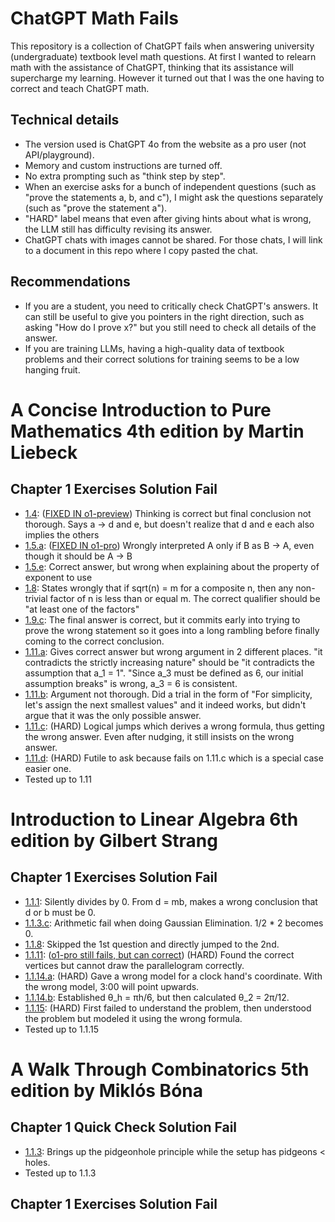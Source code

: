 # ChatGPT Math Fails

This repository is a collection of ChatGPT fails when answering university (undergraduate) textbook level math questions.
At first I wanted to relearn math with the assistance of ChatGPT, thinking that its assistance will supercharge my learning.
However it turned out that I was the one having to correct and teach ChatGPT math.

## Technical details

* The version used is ChatGPT 4o from the website as a pro user (not API/playground).
* Memory and custom instructions are turned off.
* No extra prompting such as "think step by step".
* When an exercise asks for a bunch of independent questions (such as "prove the statements a, b, and c"),
  I might ask the questions separately (such as "prove the statement a").
* "HARD" label means that even after giving hints about what is wrong, the LLM still has difficulty revising its answer.
* ChatGPT chats with images cannot be shared. For those chats, I will link to a document in this repo where I copy pasted the chat.

## Recommendations

* If you are a student, you need to critically check ChatGPT's answers. It can still be useful to give you pointers in the right direction,
  such as asking "How do I prove x?" but you still need to check all details of the answer.
* If you are training LLMs, having a high-quality data of textbook problems and their correct solutions for training seems to be a low hanging fruit.

# A Concise Introduction to Pure Mathematics 4th edition by Martin Liebeck

## Chapter 1 Exercises Solution Fail

* [1.4](https://chatgpt.com/share/4c1c1419-97d4-469d-94ca-651db0a48586): ([FIXED IN o1-preview](https://chatgpt.com/share/66e3b81b-8e54-8012-861e-1b059bdfb9d6)) Thinking is correct but final conclusion not thorough. Says a → d and e, but doesn't realize that d and e each also implies the others
* [1.5.a](https://chatgpt.com/share/6ce350be-d4be-4bb7-8eb0-4e7cbc5a341b): ([FIXED IN o1-pro](https://chatgpt.com/share/678d1755-37ac-8012-9e6b-d8f362585103)) Wrongly interpreted A only if B as B → A, even though it should be A → B
* [1.5.e](https://chatgpt.com/share/99392bf9-0405-4dc7-8b9d-a7514e170c3b): Correct answer, but wrong when explaining about the property of exponent to use
* [1.8](https://chatgpt.com/share/bb445c4e-ffd7-41b6-a28d-65857d693dfe): States wrongly that if sqrt(n) = m for a composite n, then any non-trivial factor of n is less than or equal m. The correct qualifier should be "at least one of the factors"
* [1.9.c](https://chatgpt.com/share/8c8112da-0de8-4365-b98c-8d9e5f12c44a): The final answer is correct, but it commits early into trying to prove the wrong statement so it goes into a long rambling before finally coming to the correct conclusion.
* [1.11.a](https://chatgpt.com/share/8b670d2d-dfb0-4d08-bb02-79e946d8e9cd): Gives correct answer but wrong argument in 2 different places. "it contradicts the strictly increasing nature" should be "it contradicts the assumption that a_1 = 1". "Since a_3 must be defined as 6, our initial assumption breaks" is wrong, a_3 = 6 is consistent.
* [1.11.b](https://chatgpt.com/share/8b670d2d-dfb0-4d08-bb02-79e946d8e9cd): Argument not thorough. Did a trial in the form of "For simplicity, let's assign the next smallest values" and it indeed works, but didn't argue that it was the only possible answer.
* [1.11.c](https://chatgpt.com/share/8b670d2d-dfb0-4d08-bb02-79e946d8e9cd): (HARD) Logical jumps which derives a wrong formula, thus getting the wrong answer. Even after nudging, it still insists on the wrong answer.
* [1.11.d](https://chatgpt.com/share/8b670d2d-dfb0-4d08-bb02-79e946d8e9cd): (HARD) Futile to ask because fails on 1.11.c which is a special case easier one.
* Tested up to 1.11

# Introduction to Linear Algebra 6th edition by Gilbert Strang

## Chapter 1 Exercises Solution Fail

* [1.1.1](https://chatgpt.com/share/293546e0-18f3-4ba5-98ea-f18f5697651b): Silently divides by 0. From d = mb, makes a wrong conclusion that d or b must be 0.
* [1.1.3.c](https://chatgpt.com/share/e605ac11-6023-4e9f-9b60-1fccdb241c62): Arithmetic fail when doing Gaussian Elimination. 1/2 * 2 becomes 0.
* [1.1.8](https://chatgpt.com/share/60cdd1b3-28f6-4b46-8f4f-c9eaefa1e2c4): Skipped the 1st question and directly jumped to the 2nd.
* [1.1.11](https://chatgpt.com/share/1223a00c-d565-44a5-a981-472cf1cef6fc): ([o1-pro still fails, but can correct](https://chatgpt.com/share/678d1f75-b1b4-8012-aff8-30eeba64eaf3)) (HARD) Found the correct vertices but cannot draw the parallelogram correctly.
* [1.1.14.a](https://github.com/agro1986/chatgpt-math-fails/blob/main/logs/introduction_to_linear_algebra_strang_1.1.14.a.md): (HARD) Gave a wrong model for a clock hand's coordinate. With the wrong model, 3:00 will point upwards.
* [1.1.14.b](https://github.com/agro1986/chatgpt-math-fails/blob/main/logs/introduction_to_linear_algebra_strang_1.1.14.a.md): Established θ_h = πh/6, but then calculated θ_2 = 2π/12.
* [1.1.15](https://github.com/agro1986/chatgpt-math-fails/blob/main/logs/introduction_to_linear_algebra_strang_1.1.15.md): (HARD) First failed to understand the problem, then understood the problem but modeled it using the wrong formula.
* Tested up to 1.1.15

# A Walk Through Combinatorics 5th edition by Miklós Bóna

## Chapter 1 Quick Check Solution Fail

* [1.1.3](https://chatgpt.com/share/0293c1c3-e8e3-498f-a700-03c09eea7112): Brings up the pidgeonhole principle while the setup has pidgeons < holes.
* Tested up to 1.1.3

## Chapter 1 Exercises Solution Fail


